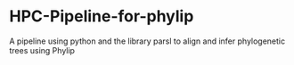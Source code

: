 # HPC-Pipeline-for-phylip
A pipeline using python and the library parsl to align and infer phylogenetic trees using Phylip
